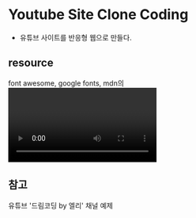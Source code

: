 # Youtube Site Clone Coding

- 유튜브 사이트를 반응형 웹으로 만들다.

## resource
font awesome, google fonts, mdn의 <video> 예제 영상

## 참고
유튜브 '드림코딩 by 엘리' 채널 예제
